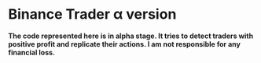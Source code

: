 # Binance Trader α version
**The code represented here is in alpha stage. It tries to detect traders with positive profit and replicate their actions. I am not responsible for any financial loss.**
